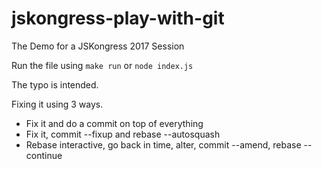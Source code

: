 # jskongress-play-with-git

The Demo for a JSKongress 2017 Session

Run the file using `make run` or `node index.js`

The typo is intended.

Fixing it using 3 ways.

- Fix it and do a commit on top of everything
- Fix it, commit --fixup and rebase --autosquash
- Rebase interactive, go back in time, alter, commit --amend, rebase --continue
